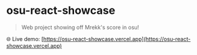 # osu-react-showcase

> Web project showing off Mrekk's score in osu!

🌐 Live demo: [https://osu-react-showcase.vercel.app](https://osu-react-showcase.vercel.app)
